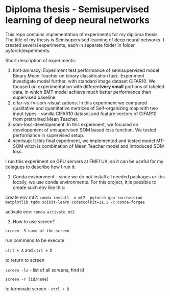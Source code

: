 # Diploma thesis - Semisupervised learning of deep neural networks

This repo contains implementation of experiments for my diploma thesis. The title of my thesis is Semisupervised learning of deep neural networks.
I created several experiments, each in separate folder in folder pytorch/experiments.

Short description of experiments:
  1. bmt-animacy: Experiment test performance of semisupervised model Binary Mean Teacher on binary classification task. Experiment investigate model further, with standard image dataset CIFAR10. We focused on experimentation with different**very small** portions of labeled data, in which BMT model achieve much better performance than supervised baseline.
  2. cifar-vs-fv-som-visualizations: In this experiment we compared qualitative and quantitative metrices of Self-organizing map with two input types - vanilla CIFAR10 dataset and feature vectors of CIFAR10 from pretrained Mean Teacher. 
  3. som-loss-developement: In this experiment, we focused on developement of unsupervised SOM based loss function. We tested performance in supervised setup.
  4. semisup: It this final experiment, we implemented and tested model MT-SOM witch is combination of Mean Teacher model and introduced SOM loss.


I run this experiment on GPU servers at FMFI UK, so it can be useful for my colegues to describe how I run it:

1. Conda environment - since we do not install all needed packages or libs locally, we use conda environments. For this project, it is possible to create such env like this:

create env mt2:
`conda install -n mt2  pytorch-gpu torchvision matplotlib tqdm scikit-learn cudatoolkit=11.1 -c conda-forgee`

activate env: `conda activate mt2`
  

2. How to use screen?

`screen -S name-of-the-screen` 

run command to be execute

`ctrl + A` and `ctrl + D`

to return to screen 

`screen -ls` - list of all screens, find id

`screen -r [id/name]`

to terminate screen - `ctrl + D`


